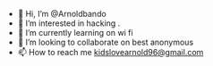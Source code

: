 - 👋 Hi, I’m @Arnoldbando
- 👀 I’m interested in hacking .
- 🌱 I’m currently learning on wi fi 
- 💞️ I’m looking to collaborate on best anonymous 
- 📫 How to reach me kidslovearnold96@gmail.com

<!---
Arnoldbando/Arnoldbando is a ✨ special ✨ repository because its `README.md` (this file) appears on your GitHub profile.
You can click the Preview link to take a look at your changes.
--->
